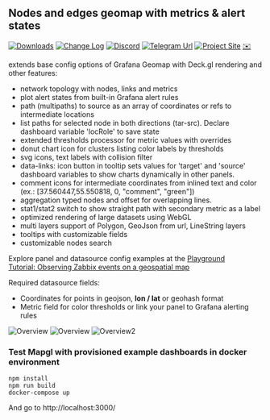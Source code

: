 
## Nodes and edges geomap with metrics & alert states

[![Downloads](https://img.shields.io/badge/dynamic/json?logo=grafana&amp;color=blue&amp;label=downloads&amp;query=%24.items%5B%3F%28%40.slug%20%3D%3D%20%22vaduga-mapgl-panel%22%29%5D.downloads&amp;url=https%3A%2F%2Fgrafana.com%2Fapi%2Fplugins)](https://grafana.com/grafana/plugins/vaduga-mapgl-panel)
[![Change Log](https://img.shields.io/badge/Change-log-blue.svg?style=flat)](https://github.com/vaduga/mapgl-community/blob/main/CHANGELOG.md)
[![Discord](https://img.shields.io/discord/973739619118088232?logo=discord&logoColor=%232490D7)](https://discord.gg/DZCAfzYwjC)
[![Telegram Url](https://img.shields.io/badge/Telegram-blue?logo=telegram )](https://t.me/mapgrafana)
[![Project Site](https://img.shields.io/badge/Project-site-red)](https://mapgl.org)
[✉️][email]

[//]: # ([![Change Log]&#40;https://img.shields.io/badge/Change-log-blue.svg?style=flat&#41;]&#40;https://github.com/vaduga/mapgl-community/blob/main/CHANGELOG.md&#41;)
[//]: # ([![GitHub]&#40;https://img.shields.io/github/stars/vaduga/mapgl-community?style=social&#41;]&#40;https://github.com/vaduga/mapgl-community&#41;)

extends base config options of Grafana Geomap with Deck.gl rendering and other features:
* network topology with nodes, links and metrics
* plot alert states from built-in Grafana alert rules
* path (multipaths) to source as an array of coordinates or refs to intermediate locations
* list paths for selected node in both directions (tar-src). Declare dashboard variable 'locRole' to save state
* extended thresholds processor for metric values with overrides
* donut chart icon for clusters listing color labels by thresholds
* svg icons, text labels with collision filter
* data-links: icon button in tooltip sets values for 'target' and 'source' dashboard variables to show charts dynamically in other panels.
* comment icons for intermediate coordinates from inlined text and color (ex.: [37.560447,55.550818, 0, "comment", "green"])
* aggregation typed nodes and offset for overlapping lines.
* stat1/stat2 switch to show straight path with secondary metric as a label
* optimized rendering of large datasets using WebGL
* multi layers support of Polygon, GeoJson from url, LineString layers
* tooltips with customizable fields
* customizable nodes search

Explore panel and datasource config examples at the [Playground](https://play.mapgl.org)<br/>
[Tutorial: Observing Zabbix events on a geospatial map](https://mapgl.org/zabbix)<br/>

Required datasource fields:<br/>
* Coordinates for points in geojson, **lon / lat** or geohash format<br/>
* Metric field for color thresholds or link your panel to Grafana alerting rules

![Overview](https://mapgl.org/img/aggr.gif)
![Overview](https://mapgl.org/img/screenshot1.png)
![Overview2](https://mapgl.org/img/screenshot2.png)

[email]: mailto:arbitr38@gmail.com

### Test Mapgl with provisioned example dashboards in docker environment

```
npm install
npm run build
docker-compose up
```
And go to http://localhost:3000/




